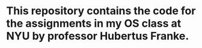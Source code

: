 # This repository contains the code for the assignments in my OS class at NYU by professor Hubertus Franke.
